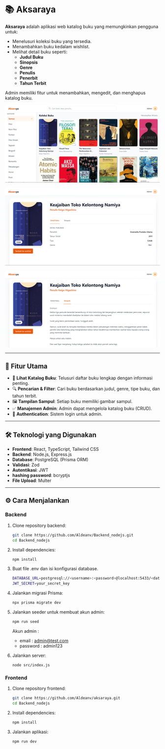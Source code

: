 # 📚 Aksaraya

**Aksaraya** adalah aplikasi web katalog buku yang memungkinkan pengguna untuk:

- Menelusuri koleksi buku yang tersedia.
- Menambahkan buku kedalam wishlist.
- Melihat detail buku seperti:
  - **Judul Buku**
  - **Sinopsis**
  - **Genre**
  - **Penulis**
  - **Penerbit**
  - **Tahun Terbit**

Admin memiliki fitur untuk menambahkan, mengedit, dan menghapus katalog buku.

![Tampilan Aksaraya](public/homepage.jpeg)

![Tampilan Aksaraya](public/detail1.jpeg)

![Tampilan Aksaraya](public/detail2.jpeg)

---

## 🚀 Fitur Utama

- 📖 **Lihat Katalog Buku**: Telusuri daftar buku lengkap dengan informasi penting.
- 🔍 **Pencarian & Filter**: Cari buku berdasarkan judul, genre, tipe buku, dan tahun terbit.
- 🖼️ **Tampilan Sampul**: Setiap buku memiliki gambar sampul.
- ✅ **Manajemen Admin**: Admin dapat mengelola katalog buku (CRUD).
- 🔐 **Authentication**: Sistem login untuk admin.

---

## 🛠️ Teknologi yang Digunakan

- **Frontend**: React, TypeScript, Tailwind CSS
- **Backend**: Node.js, Express.js
- **Database**: PostgreSQL (Prisma ORM)
- **Validasi**: Zod
- **Autentikasi**: JWT
- **hashing password**: bcryptjs
- **File Upload**: Multer

---

## ⚙️ Cara Menjalankan

### Backend

1. Clone repository backend:

   ```bash
   git clone https://github.com/Aldeanv/Backend_nodejs.git
   cd Backend_nodejs
   ```

2. Install dependencies:
   ```bash
   npm install
   ```
3. Buat file .env dan isi konfigurasi database.
   ```bash
   DATABASE_URL=postgresql://<username>:<password>@localhost:5433/<database_name>
   JWT_SECRET=your_secret_key
   ```
4. Jalankan migrasi Prisma:
   ```bash
   npx prisma migrate dev
   ```
5. Jalankan seeder untuk membuat akun admin:
   ```bash
   npm run seed
   ```
   Akun admin :
   - email : admin@test.com
   - password : admin123
6. Jalankan server:
   ```bash
   node src/index.js
   ```

### Frontend

1. Clone repository frontend:
   ```bash
   git clone https://github.com/Aldeanv/aksaraya.git
   cd Backend_nodejs
   ```
2. Install dependencies:
   ```bash
   npm install
   ```
3. Jalankan aplikasi:
   ```bash
   npm run dev
   ```
